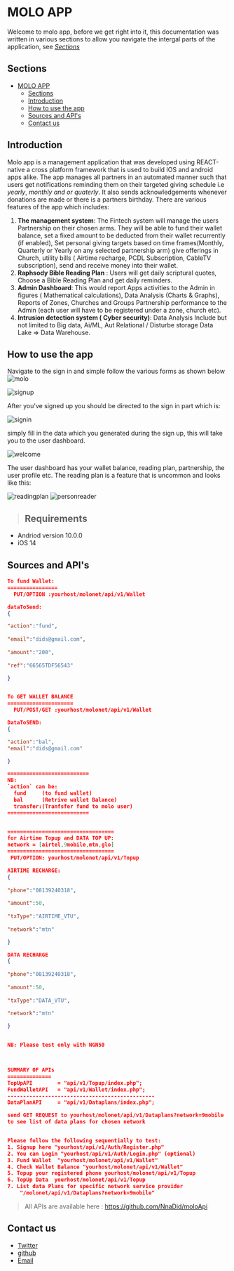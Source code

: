 # MOLO APP

Welcome to molo app, before we get right into it, this documentation was written in various sections to allow you navigate the intergal parts of the application, see   [_Sections_](#Section)

## Sections

- [MOLO APP](#molo-app)
  - [Sections](#sections)
  - [Introduction](#introduction)
  - [How to use the app](#how-to-use-the-app)
  - [Sources and API's](#sources-and-apis)
  - [Contact us](#contact-us)
  
## Introduction

Molo app is a management application that was developed using REACT-native a cross platform framework that is used to build IOS and android apps alike. The app manages all partners in an automated manner such that users get notifications reminding them on their targeted giving schedule i.e _yearly_, _monthly_ _and_ _or_ _quaterly_. It also sends acknowledgements whenever donations are made or there is a partners birthday. There are various features of the app which includes:

1. **The management system**: The Fintech system will manage the users Partnership on their chosen arms. They will be able to fund their wallet balance, set a fixed amount to be deducted from their wallet recurrently (if enabled), Set personal giving targets based on time frames(Monthly, Quarterly or Yearly on any selected partnership arm) give offerings in Church, utility bills ( Airtime recharge, PCDL Subscription, CableTV subscription), send and receive money into their wallet.
2. **Raphsody Bible Reading Plan** : Users will get daily scriptural quotes, Choose a Bible Reading Plan and get daily reminders.
3. **Admin Dashboard**: This would report Apps activities to the Admin in figures ( Mathematical calculations), Data Analysis (Charts & Graphs), Reports of Zones, Churches and Groups Partnership performance to the Admin (each user will have to be registered under a zone, church etc).
4. **Intrusion detection system ( Cyber security)**: Data Analysis Include but not limited to Big data, Ai/ML, Aut Relational / Disturbe storage
Data Lake => Data Warehouse.

## How to use the app

Navigate to the sign in and simple follow the various forms as shown below
![molo](mlogo.jpg)

![signup](signup.png)

After you've signed up you should be directed to the sign in part which is:


![signin](signin.png)

simply fill in the data which you generated during the sign up, this will take you to the user dashboard.

![welcome](welcome.png)

The user dashboard has your wallet balance, reading plan, partnership, the user profile etc. The reading plan is a feature that is uncommon and looks like this:

![readingplan](readingplan.png)
![personreader](personreader.png)




>## Requirements

 - Andriod version 10.0.0 
 - iOS 14


## Sources and API's

```json
To fund Wallet:
================
  PUT/OPTION :yourhost/molonet/api/v1/Wallet

dataToSend: 
{

"action":"fund",
    
"email":"dids@gmail.com",
  
"amount":"200",
    
"ref":"66565TDF56543"

}


To GET WALLET BALANCE
=====================
  PUT/POST/GET :yourhost/molonet/api/v1/Wallet

DataToSEND:
{

"action":"bal",
"email":"dids@gmail.com"

}

==========================
NB:
`action` can be:
  fund     (to fund wallet)
  bal      (Retrive wallet Balance)
  transfer:(Tranfsfer fund to molo user)
==========================


==================================
for Airtime Topup and DATA TOP UP:
network = [airtel,9mobile,mtn,glo] 
==================================
 PUT/OPTION: yourhost/molonet/api/v1/Topup

AIRTIME RECHARGE:
{
  
"phone":"08139240318",
    
"amount":50,
    
"txType":"AIRTIME_VTU",
    
"network":"mtn"

}

DATA RECHARGE
{
  
"phone":"08139240318",
    
"amount":50,
    
"txType":"DATA_VTU",
    
"network":"mtn"

}


NB: Please test only with NGN50



SUMMARY OF APIs
==============
TopUpAPI        = "api/v1/Topup/index.php";
FundWalletAPI   = "api/v1/Wallet/index.php";
-----------------------------------------------
DataPlanAPI     = "api/v1/Dataplans/index.php";

send GET REQUEST to yourhost/molonet/api/v1/Dataplans?network=9mobile
to see list of data plans for chosen network 


Please follow the following sequentially to test:
1. Signup here "yourhost/api/v1/Auth/Register.php"
2. You can Login "yourhost/api/v1/Auth/Login.php" (optional)
3. Fund Wallet  "yourhost/molonet/api/v1/Wallet"
4. Check Wallet Balance "yourhost/molonet/api/v1/Wallet"
5. Topup your registered phone yourhost/molonet/api/v1/Topup
6. TopUp Data  yourhost/molonet/api/v1/Topup
7. List data Plans for specific network service provider
    "/molonet/api/v1/Dataplans?network=9mobile"
```

>All APIs are available here : https://github.com/NnaDid/moloApi

## Contact us
- [Twitter]()
- [github]()
- [Email]()
